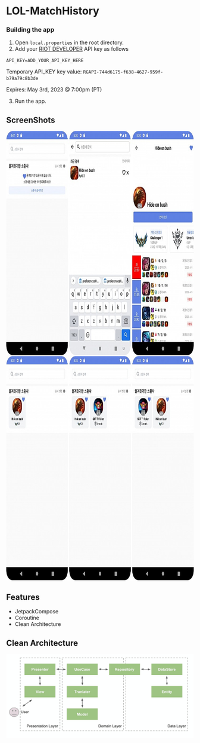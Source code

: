 # LOL-MatchHistory

### Building the app
1. Open `local.properties` in the root directory.
2. Add your [RIOT DEVELOPER](https://developer.riotgames.com/) API key as follows
```
API_KEY=ADD_YOUR_API_KEY_HERE
```

Temporary API_KEY key value: `RGAPI-744d6175-f638-4627-959f-b79a79c8b3de`

Expires: May 3rd, 2023 @ 7:00pm (PT)

3. Run the app.

## ScreenShots

<img height="600" src="https://github.com/yongrokkwon/LOL-MatchHistory/blob/master/images/0418174502286900.jpg"/> 
<img height="600" src="https://github.com/yongrokkwon/LOL-MatchHistory/blob/master/images/0418174524726529.jpg"/> 

## Features

- JetpackCompose
- Coroutine
- Clean Architecture

## Clean Architecture
<img src="https://github.com/yongrokkwon/LOL-MatchHistory/blob/master/images/clean.png"/> 
